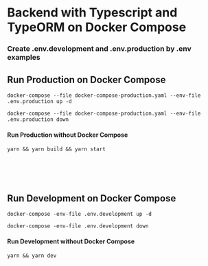 # Backend with Typescript and TypeORM on Docker Compose

### Create .env.development and .env.production by .env examples

## Run Production on Docker Compose

`docker-compose --file docker-compose-production.yaml --env-file .env.production up -d`
<br>

`docker-compose --file docker-compose-production.yaml --env-file .env.production down`

#### Run Production without Docker Compose

`yarn && yarn build && yarn start`

<br>
<br>
<br>

## Run Development on Docker Compose

`docker-compose -env-file .env.development up -d`
<br>

`docker-compose -env-file .env.development down`

#### Run Development without Docker Compose

`yarn && yarn dev`
